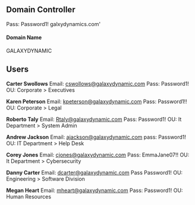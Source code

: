 
## Domain Controller 

Pass: Password1!
galxydynamics.com'
#### Domain Name 
GALAXYDYNAMIC



## Users
**Carter Swollows**
Email: cswollows@galaxydynamic.com
Pass: Password1!
OU: Corporate > Executives

**Karen Peterson** 
Email: kpeterson@galaxydynamic.com
Pass: Password1!!
OU: Corporate > Legal

**Roberto Taly**
Email: Rtaly@galaxydynamic.com
Pass: Password1!
OU: It Department > System Admin

**Andrew Jackson**
Email: ajackson@galaxydynamic.com
pass: Password1!
OU: IT Department > Help Desk


**Corey Jones**
Email: cjones@galaxydynamic.com
Pass: EmmaJane07!!
OU: It Department > Cybersecurity

**Danny Carter**
Email: dcarter@galaxydynamic.com
Pass Password1!
OU: Engineering > Software Division

**Megan Heart**
Email: mheart@galaxydynamic.com
Pass: Password1!
OU: Human Resources